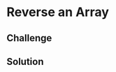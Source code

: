 # Reverse an Array

<!-- Code Challenge 01 -->

## Challenge

<!-- Takes in an array and reverse the order of that array -->

## Solution

<!-- ![alt text](./assets/array_reverse.jpg) -->
